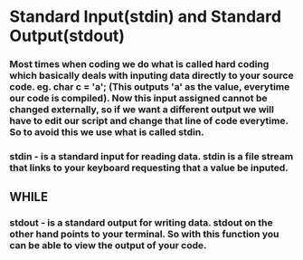 # Standard Input(stdin) and Standard Output(stdout)

### Most times when coding we do what is called hard coding which basically deals with inputing data directly to your source code. eg. char c = 'a'; (This outputs 'a' as the value, everytime our code is compiled). Now this input assigned cannot be changed externally, so if we want a different output we will have to edit our script and change that line of code everytime. So to avoid this we use what is called stdin.

### stdin - is a standard input for reading data. stdin is a file stream that links to your keyboard requesting that a value be inputed.

## WHILE  

### stdout - is a standard output for writing data. stdout on the other hand points to your terminal. So with this function you can be able to view the output of your code. 



